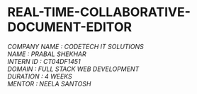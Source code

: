 # REAL-TIME-COLLABORATIVE-DOCUMENT-EDITOR
*COMPANY NAME : CODETECH IT SOLUTIONS* <br>
*NAME : PRABAL SHEKHAR* <br>
*INTERN ID : CT04DF1451* <br>
*DOMAIN : FULL STACK WEB DEVELOPMENT* <br>
*DURATION : 4 WEEKS* <br>
*MENTOR : NEELA SANTOSH*
